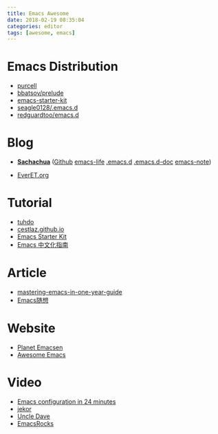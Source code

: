 ```yaml
---
title: Emacs Awesome
date: 2018-02-19 08:35:04
categories: editor
tags: [awesome, emacs]
---
```


# Emacs Distribution
- [purcell](https://github.com/purcell/emacs.d)
- [bbatsov/prelude](https://github.com/bbatsov/prelude)
- [emacs-starter-kit](https://github.com/technomancy/emacs-starter-kit)
- [seagle0128/.emacs.d](https://github.com/seagle0128/.emacs.d)
- [redguardtoo/emacs.d](https://github.com/redguardtoo/emacs.d)

# Blog
- [**Sachachua**](http://sachachua.com/blog/) ([Github](https://github.com/sachac) [emacs-life](http://emacslife.com/) [.emacs.d](https://github.com/sachac/.emacs.d) [.emacs.d-doc](http://pages.sachachua.com/.emacs.d/Sacha.html) [emacs-note](https://github.com/sachac/emacs-notes))
- [EverET.org](http://everet.org/tag/emacs/)

    <!-- more -->

# Tutorial
- [tuhdo](http://tuhdo.github.io/index.html)
- [cestlaz.github.io](http://cestlaz.github.io/stories/emacs/)
- [Emacs Starter Kit](https://github.com/technomancy/emacs-starter-kit)
- [Emacs 中文化指南](http://man.chinaunix.net/newsoft/Emac/book.html)

# Article
- [mastering-emacs-in-one-year-guide](https://github.com/redguardtoo/mastering-emacs-in-one-year-guide/blob/master/guide-zh.org)
- [Emacs随想](http://www.360doc.com/content/16/0824/15/12572656_585599438.shtml)

# Website
- [Planet Emacsen](http://planet.emacsen.org/)
- [Awesome Emacs](https://github.com/emacs-tw/awesome-emacs)

# Video
- [Emacs configuration in 24 minutes](https://www.youtube.com/watch?v=FRu8SRWuUko&t=3s)
- [jekor](https://www.youtube.com/watch?v=MRYzPWnk2mE&list=PLxj9UAX4Em-IiOfvF2Qs742LxEK4owSkr)
- [Uncle Dave](https://www.youtube.com/watch?v=d6iY_1aMzeg&list=PLX2044Ew-UVVv31a0-Qn3dA6Sd_-NyA1n)
- [EmacsRocks](http://emacsrocks.com/)
